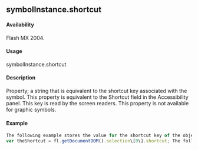 ## symbolInstance.shortcut

#### Availability

Flash MX 2004.

#### Usage

symbolInstance.shortcut

#### Description

Property; a string that is equivalent to the shortcut key associated with the symbol. This property is equivalent to the Shortcut field in the Accessibility panel. This key is read by the screen readers. This property is not available for graphic symbols.

#### Example

```javascript
The following example stores the value for the shortcut key of the object in the theShortcut variable:
var theShortcut = fl.getDocumentDOM().selection\[0\].shortcut; The following example sets the shortcut key of the object to Ctrl+i: fl.getDocumentDOM().selection\[0\].shortcut = "Ctrl+i";

```